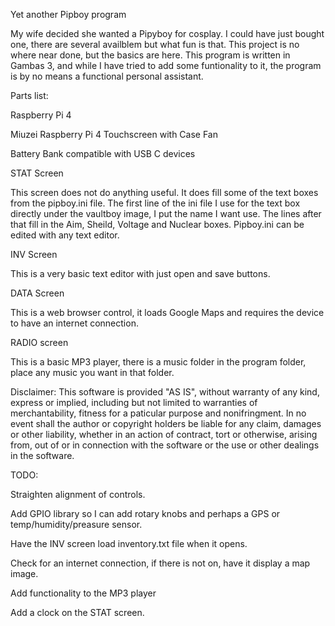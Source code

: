Yet another Pipboy program

My wife decided she wanted a Pipyboy for cosplay. I could have just bought one, there are several availblem but what fun is that. This project is no where near done, but the basics are here. This program is written in Gambas 3, and while I have tried to add some funtionality to it, the program is by no means a functional personal assistant.

Parts list:

Raspberry Pi 4

Miuzei Raspberry Pi 4 Touchscreen with Case Fan

Battery Bank compatible with USB C devices

STAT Screen

This screen does not do anything useful. It does fill some of the text boxes from the pipboy.ini file. The first line of the ini file I use for the text box directly under the vaultboy image, I put the name I want use. The lines after that fill in the Aim, Sheild, Voltage and Nuclear boxes. Pipboy.ini can be edited with any text editor.

INV Screen

This is a very basic text editor with just open and save buttons.

DATA Screen

This is a web browser control, it loads Google Maps and requires the device to have an internet connection.

RADIO screen

This is a basic MP3 player, there is a music folder in the program folder, place any music you want in that folder.

Disclaimer: This software is provided "AS IS", without warranty of any kind, express or implied, including but not limited to warranties of merchantability, fitness for a paticular purpose and nonifringment. In no event shall the author or copyright holders be liable for any claim, damages or other liability, whether in an action of contract, tort or otherwise, arising from, out of or in connection with the software or the use or other dealings in the software.

TODO:

Straighten alignment of controls.

Add GPIO library so I can add rotary knobs and perhaps a GPS or temp/humidity/preasure sensor.

Have the INV screen load inventory.txt file when it opens.

Check for an internet connection, if there is not on, have it display a map image.

Add functionality to the MP3 player

Add a clock on the STAT screen.

